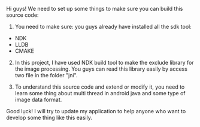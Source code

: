 Hi guys!
We need to set up some things to make sure you can build this source code:
1. You need to make sure: you guys already have installed all the sdk tool: 
- NDK
- LLDB 
- CMAKE
 
2. In this project, I have used NDK build tool to make the exclude library for the image processing. 
You guys can read this library easily by access two file in the folder "jni".

3. To understand this source code and extend or modify it, you need to learn some thing about multi
thread in android java and some type of image data format. 

Good lụck! I will try to update my application to help anyone who want to develop some thing like this easily. 

